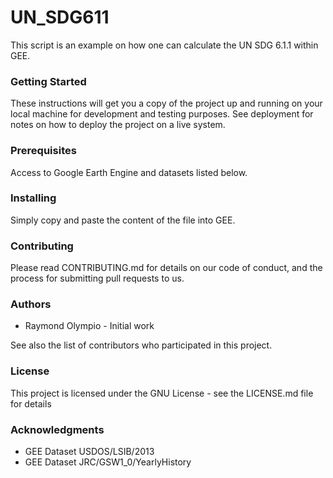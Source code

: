 # UN_SDG611

This script is an example on how one can calculate the UN SDG 6.1.1 within GEE.

### Getting Started
These instructions will get you a copy of the project up and running on your local machine for development and testing purposes. See deployment for notes on how to deploy the project on a live system.

### Prerequisites
Access to Google Earth Engine and datasets listed below.
 
### Installing
Simply copy and paste the content of the file into GEE.

### Contributing
Please read CONTRIBUTING.md for details on our code of conduct, and the process for submitting pull requests to us.

### Authors
* Raymond Olympio - Initial work

See also the list of contributors who participated in this project.

### License
This project is licensed under the GNU License - see the LICENSE.md file for details

### Acknowledgments
* GEE Dataset USDOS/LSIB/2013
* GEE Dataset JRC/GSW1_0/YearlyHistory
